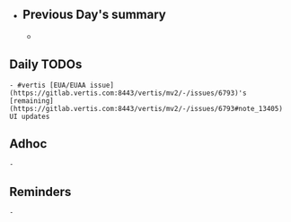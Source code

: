 - ## Previous Day's summary
	-
## Daily TODOs
	- #vertis [EUA/EUAA issue](https://gitlab.vertis.com:8443/vertis/mv2/-/issues/6793)'s [remaining](https://gitlab.vertis.com:8443/vertis/mv2/-/issues/6793#note_13405) UI updates
## Adhoc
	-
## Reminders
	-